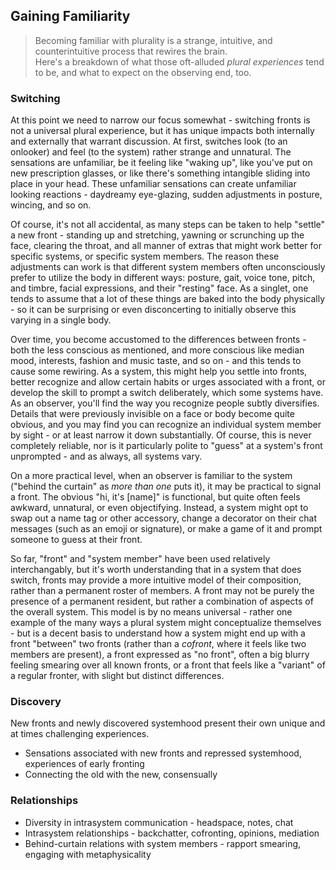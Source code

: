 ## Gaining Familiarity

> Becoming familiar with plurality is a strange, intuitive, and counterintuitive process that rewires the brain.<br/>
> Here's a breakdown of what those oft-alluded _plural experiences_ tend to be, and what to expect on the observing end, too.

### Switching

At this point we need to narrow our focus somewhat - switching fronts is not a universal plural experience, but it has unique impacts both internally and externally that warrant discussion.
At first, switches look (to an onlooker) and feel (to the system) rather strange and unnatural.
The sensations are unfamiliar, be it feeling like "waking up", like you've put on new prescription glasses, or like there's something intangible sliding into place in your head.
These unfamiliar sensations can create unfamiliar looking reactions - daydreamy eye-glazing, sudden adjustments in posture, wincing, and so on. 

Of course, it's not all accidental, as many steps can be taken to help "settle" a new front - standing up and stretching, yawning or scrunching up the face, clearing the throat, and all manner of extras that might work better for specific systems, or specific system members. 
The reason these adjustments can work is that different system members often unconsciously prefer to utilize the body in different ways: posture, gait, voice tone, pitch, and timbre, facial expressions, and their "resting" face.
As a singlet, one tends to assume that a lot of these things are baked into the body physically - so it can be surprising or even disconcerting to initially observe this varying in a single body.

Over time, you become accustomed to the differences between fronts - both the less conscious as mentioned, and more conscious like median mood, interests, fashion and music taste, and so on - and this tends to cause some rewiring.
As a system, this might help you settle into fronts, better recognize and allow certain habits or urges associated with a front, or develop the skill to prompt a switch deliberately, which some systems have.
As an observer, you'll find the way you recognize people subtly diversifies. Details that were previously invisible on a face or body become quite obvious, and you may find you can recognize an individual system member by sight - or at least narrow it down substantially. Of course, this is never completely reliable, nor is it particularly polite to "guess" at a system's front unprompted - and as always, all systems vary.

On a more practical level, when an observer is familiar to the system ("behind the curtain" as _more than one_ puts it), it may be practical to signal a front. 
The obvious "hi, it's [name]" is functional, but quite often feels awkward, unnatural, or even objectifying. 
Instead, a system might opt to swap out a name tag or other accessory, change a decorator on their chat messages (such as an emoji or signature), or make a game of it and prompt someone to guess at their front.

So far, "front" and "system member" have been used relatively interchangably, but it's worth understanding that in a system that does switch, fronts may provide a more intuitive model of their composition, rather than a permanent roster of members.
A front may not be purely the presence of a permanent resident, but rather a combination of aspects of the overall system. 
This model is by no means universal - rather one example of the many ways a plural system might conceptualize themselves - but is a decent basis to understand how a system might end up with a front "between" two fronts (rather than a _cofront_, where it feels like two members are present), a front expressed as "no front", often a big blurry feeling smearing over all known fronts, or a front that feels like a "variant" of a regular fronter, with slight but distinct differences.

### Discovery

New fronts and newly discovered systemhood present their own unique and at times challenging experiences. 

- Sensations associated with new fronts and repressed systemhood, experiences of early fronting
- Connecting the old with the new, consensually

### Relationships

- Diversity in intrasystem communication - headspace, notes, chat
- Intrasystem relationships - backchatter, cofronting, opinions, mediation
- Behind-curtain relations with system members - rapport smearing, engaging with metaphysicality
